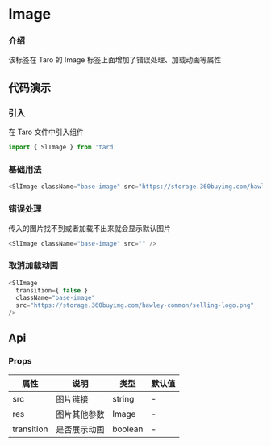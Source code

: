 
# Image
### 介绍
该标签在 Taro 的 Image 标签上面增加了错误处理、加载动画等属性
## 代码演示
### 引入
在 Taro 文件中引入组件
```js
import { SlImage } from 'tard'
```
### 基础用法
```js
<SlImage className="base-image" src="https://storage.360buyimg.com/hawley-common/selling-logo.png" />
```

### 错误处理
传入的图片找不到或者加载不出来就会显示默认图片
```js
<SlImage className="base-image" src="" />
```

### 取消加载动画
```js
<SlImage 
  transition={ false } 
  className="base-image" 
  src="https://storage.360buyimg.com/hawley-common/selling-logo.png" 
/>
```

## Api
### Props
| 属性         | 说明         | 类型    | 默认值 |
| ------------ | ------------ | ------- | ------ |
| src          | 图片链接     | string | -      |
| res          | 图片其他参数 | Image   | -      |
| transition | 是否展示动画 | boolean | -      |
